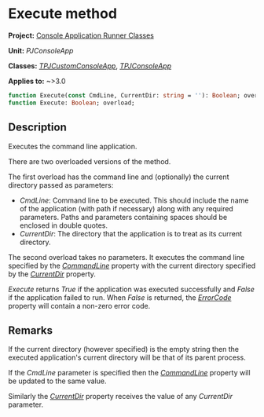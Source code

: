 # Execute method

**Project:** [Console Application Runner Classes](../API.md)

**Unit:** _PJConsoleApp_

**Classes:** [_TPJCustomConsoleApp_](./TPJCustomConsoleApp.md), [_TPJConsoleApp_](./TPJConsoleApp.md)

**Applies to:** ~>3.0

```pascal
function Execute(const CmdLine, CurrentDir: string = ''): Boolean; overload;
function Execute: Boolean; overload;
```

## Description

Executes the command line application.

There are two overloaded versions of the method.

The first overload has the command line and (optionally) the current directory passed as parameters:

* _CmdLine_: Command line to be executed. This should include the name of the application (with path if necessary) along with any required parameters. Paths and parameters containing spaces should be enclosed in double quotes.
* _CurrentDir_: The directory that the application is to treat as its current directory.

The second overload takes no parameters. It executes the command line specified by the [_CommandLine_](./TPJCustomConsoleApp-CommandLine.md) property with the current directory specified by the [_CurrentDir_](TPJCustomConsoleApp-CurrentDir.md) property.

_Execute_ returns _True_ if the application was executed successfully and _False_ if the application failed to run. When _False_ is returned, the [_ErrorCode_](./TPJCustomConsoleApp-ErrorCode.md) property will contain a non-zero error code.

## Remarks

If the current directory (however specified) is the empty string then the executed application's current directory will be that of its parent process.

If the _CmdLine_ parameter is specified then the [_CommandLine_](TPJCustomConsoleApp-CommandLine.md) property will be updated to the same value.

Similarly the [_CurrentDir_](TPJCustomConsoleApp-CurrentDir.md) property receives the value of any _CurrentDir_ parameter.
